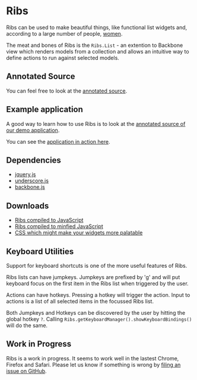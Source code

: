 Ribs
====

Ribs can be used to make beautiful things, like functional list widgets and, 
according to a large number of people, 
[women](http://en.wikipedia.org/wiki/Eve#Creation).

The meat and bones of Ribs is the `Ribs.List` - an extention to Backbone view 
which renders models from a collection and allows an intuitive way to define 
actions to run against selected models. 

Annotated Source
----------------

You can feel free to look at the [annotated source](http://quid.github.com/ribs/src/ribs.coffee.html).

Example application
-------------------

A good way to learn how to use Ribs is to look at the 
[annotated source of our demo application](http://quid.github.com/ribs/demo/todos.js.html).

You can see the [application in action here](http://quid.github.com/ribs/demo).

Dependencies
------------

+ [jquery.js](http://jquery.com)
+ [underscore.js](http://underscorejs.org)
+ [backbone.js](http://backbonejs.org)

Downloads
---------

+ [Ribs compiled to JavaScript](http://quid.github.com/ribs/ribs.js)
+ [Ribs compiled to minfied JavaScript](http://quid.github.com/ribs/ribs.min.js)
+ [CSS which might make your widgets more palatable](http://quid.github.com/ribs/ribs.css)


Keyboard Utilities
------------------

Support for keyboard shortcuts is one of the more useful features of Ribs.

Ribs lists can have jumpkeys. Jumpkeys are prefixed by 'g' and will put keyboard
focus on the first item in the Ribs list when triggered by the user.

Actions can have hotkeys. Pressing a hotkey will trigger the action. Input to
actions is a list of all selected items in the focussed Ribs list.

Both Jumpkeys and Hotkeys can be discovered by the user by hitting the global 
hotkey `?`. Calling `Ribs.getKeyboardManager().showKeyboardBindings()` will do the same.

Work in Progress
----------------

Ribs is a work in progress. It seems to work well in the lastest Chrome, Firefox
and Safari. Please let us know if something is wrong by [filing an issue on
GitHub](https://github.com/quid/ribs/issues).

